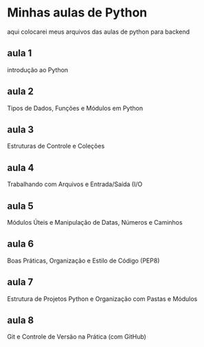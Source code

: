 # Minhas aulas de Python 
aqui colocarei meus arquivos das aulas de python para backend

## aula 1
introdução ao Python

## aula 2
Tipos de Dados, Funções e Módulos em Python

## aula 3
Estruturas de Controle e Coleções

## aula 4
Trabalhando com Arquivos e Entrada/Saída (I/O

## aula 5
Módulos Úteis e Manipulação de Datas, Números e Caminhos

## aula 6
Boas Práticas, Organização e Estilo de Código (PEP8)

## aula 7
Estrutura de Projetos Python e Organização com Pastas e Módulos

## aula 8
Git e Controle de Versão na Prática (com GitHub)